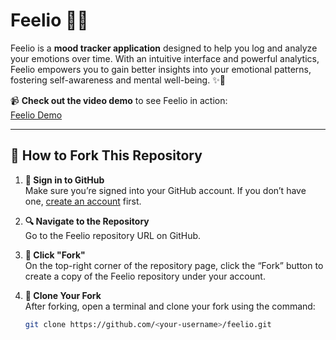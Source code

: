 # Feelio 🌈📝

Feelio is a **mood tracker application** designed to help you log and analyze your emotions over time. With an intuitive interface and powerful analytics, Feelio empowers you to gain better insights into your emotional patterns, fostering self-awareness and mental well-being. ✨🌿

📹 **Check out the video demo** to see Feelio in action:  
[Feelio Demo](https://drive.google.com/file/d/1HRKv5kU9nPrZlVxvWAD0oWcV3XV6OXs9/view?usp=drivesdk)

---

## 🚀 How to Fork This Repository

1. **🔑 Sign in to GitHub**  
   Make sure you’re signed into your GitHub account. If you don’t have one, [create an account](https://github.com/join) first.

2. **🔍 Navigate to the Repository**  
   Go to the Feelio repository URL on GitHub.

3. **🍴 Click "Fork"**  
   On the top-right corner of the repository page, click the “Fork” button to create a copy of the Feelio repository under your account.

4. **📂 Clone Your Fork**  
   After forking, open a terminal and clone your fork using the command:  
   ```bash
   git clone https://github.com/<your-username>/feelio.git
